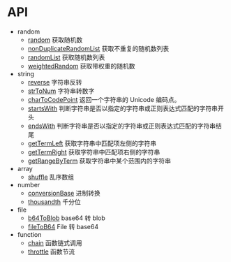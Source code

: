 # API

-   random
    -   [random](./random/random.md) 获取随机数
    -   [nonDuplicateRandomList](./random/nonDuplicateRandomList.md) 获取不重复的随机数列表
    -   [randomList](./random/randomList.md) 获取随机数列表
    -   [weightedRandom](./random/weightedRandom.md) 获取带权重的随机数
-   string
    -   [reverse](./string/reverse.md) 字符串反转
    -   [strToNum](./string/strToNum.md) 字符串转数字
    -   [charToCodePoint](./string/charToCodePoint.md) 返回一个字符串的 Unicode 编码点。
    -   [startsWith](./string/startsWith.md) 判断字符串是否以指定的字符串或正则表达式匹配的字符串开头
    -   [endsWith](./string/endsWith.md) 判断字符串是否以指定的字符串或正则表达式匹配的字符串结尾
    -   [getTermLeft](./string/getTermLeft.md) 获取字符串中匹配项左侧的字符串
    -   [getTermRight](./string/getTermRight.md) 获取字符串中匹配项右侧的字符串
    -   [getRangeByTerm](./string/getRangeByTerm.md) 获取字符串中某个范围内的字符串
-   array
    -   [shuffle](./array/shuffle.md) 乱序数组
-   number
    -   [conversionBase](./number/conversionBase.md) 进制转换
    -   [thousandth](./number/thousandth.md) 千分位
-   file
    -   [b64ToBlob](./file/b64ToBlob.md) base64 转 blob
    -   [fileToB64](./file/fileToB64.md) File 转 base64
-   function
    -   [chain](./function/chain.md) 函数链式调用
    -   [throttle](./function/throttle.md) 函数节流
